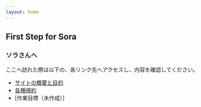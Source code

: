 ```yaml
---
layout: home
---
```


## First Step for Sora
### ソラさんへ
ここへ訪れた際は以下の、各リンク先へアクセスし、内容を確認してください。
* [サイトの概要と目的](/info-for-sora/main/1_start/overview/)
* [各種規約](/info-for-sora/main/1_start/rules/)
* [作業目標（未作成）]